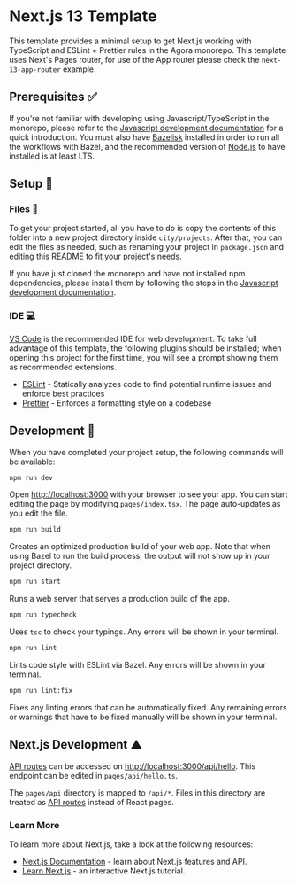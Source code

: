 # Next.js 13 Template

This template provides a minimal setup to get Next.js working with TypeScript and ESLint + Prettier rules in the Agora monorepo. This template uses Next's Pages router, for use of the App router please check the `next-13-app-router` example.

## Prerequisites ✅

If you're not familiar with developing using Javascript/TypeScript in the monorepo, please refer to the [Javascript development documentation](../../../../docs/development/javascript/README.md) for a quick introduction. You must also have [Bazelisk](https://github.com/bazelbuild/bazelisk) installed in order to run all the workflows with Bazel, and the recommended version of [Node.js](https://nodejs.org/en) to have installed is at least LTS.

## Setup 🔨

### Files 📂

To get your project started, all you have to do is copy the contents of this folder into a new project directory inside `city/projects`. After that, you can edit the files as needed, such as renaming your project in `package.json` and editing this README to fit your project's needs.

If you have just cloned the monorepo and have not installed npm dependencies, please install them by following the steps in the [Javascript development documentation](../../../../docs/development/javascript/README.md).

### IDE 💻

[VS Code](https://code.visualstudio.com/) is the recommended IDE for web development. To take full advantage of this template, the following plugins should be installed; when opening this project for the first time, you will see a prompt showing them as recommended extensions.

- [ESLint](https://marketplace.visualstudio.com/items?itemName=dbaeumer.vscode-eslint) - Statically analyzes code to find potential runtime issues and enforce best practices
- [Prettier](https://marketplace.visualstudio.com/items?itemName=esbenp.prettier-vscode) - Enforces a formatting style on a codebase

## Development 👷

When you have completed your project setup, the following commands will be available:

```sh
npm run dev
```

Open [http://localhost:3000](http://localhost:3000) with your browser to see your app. You can start editing the page by modifying `pages/index.tsx`. The page auto-updates as you edit the file.

```sh
npm run build
```

Creates an optimized production build of your web app. Note that when using Bazel to run the build process, the output will not show up in your project directory.
<!-- TODO: Add more details here about how to use the output for deployments -->

```sh
npm run start
```

Runs a web server that serves a production build of the app.

```sh
npm run typecheck
```

Uses `tsc` to check your typings. Any errors will be shown in your terminal.

```sh
npm run lint
```

Lints code style with ESLint via Bazel. Any errors will be shown in your terminal.

```sh
npm run lint:fix
```

Fixes any linting errors that can be automatically fixed. Any remaining errors or warnings that have to be fixed manually will be shown in your terminal.

## Next.js Development ▲

[API routes](https://nextjs.org/docs/api-routes/introduction) can be accessed on [http://localhost:3000/api/hello](http://localhost:3000/api/hello). This endpoint can be edited in `pages/api/hello.ts`.

The `pages/api` directory is mapped to `/api/*`. Files in this directory are treated as [API routes](https://nextjs.org/docs/api-routes/introduction) instead of React pages.

### Learn More

To learn more about Next.js, take a look at the following resources:

- [Next.js Documentation](https://nextjs.org/docs) - learn about Next.js features and API.
- [Learn Next.js](https://nextjs.org/learn) - an interactive Next.js tutorial.
